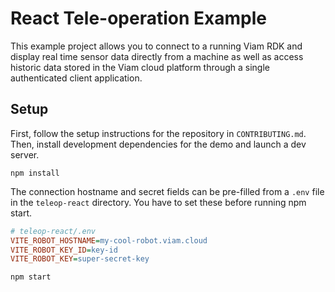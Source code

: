 # React Tele-operation Example

This example project allows you to connect to a running Viam RDK and display real time sensor data directly from a machine as well as access historic data stored in the Viam cloud platform through a single authenticated client application.

## Setup

First, follow the setup instructions for the repository in `CONTRIBUTING.md`. Then, install development dependencies for the demo and launch a dev server.

```shell
npm install
```

The connection hostname and secret fields can be pre-filled from a `.env` file in the `teleop-react` directory. You have to set these before running npm start.

```ini
# teleop-react/.env
VITE_ROBOT_HOSTNAME=my-cool-robot.viam.cloud
VITE_ROBOT_KEY_ID=key-id
VITE_ROBOT_KEY=super-secret-key
```

```shell
npm start
```


